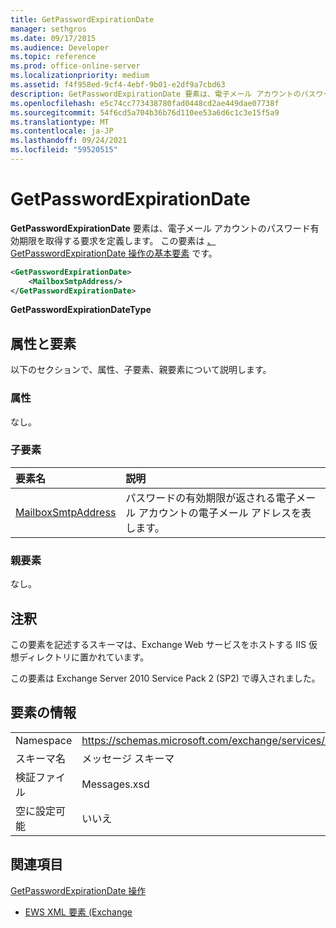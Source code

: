 ```yaml
---
title: GetPasswordExpirationDate
manager: sethgros
ms.date: 09/17/2015
ms.audience: Developer
ms.topic: reference
ms.prod: office-online-server
ms.localizationpriority: medium
ms.assetid: f4f958ed-9cf4-4ebf-9b01-e2df9a7cbd63
description: GetPasswordExpirationDate 要素は、電子メール アカウントのパスワード有効期限を取得する要求を定義します。 この要素は、GetPasswordExpirationDate 操作の基本要素です。
ms.openlocfilehash: e5c74cc773438780fad0448cd2ae449dae07738f
ms.sourcegitcommit: 54f6cd5a704b36b76d110ee53a6d6c1c3e15f5a9
ms.translationtype: MT
ms.contentlocale: ja-JP
ms.lasthandoff: 09/24/2021
ms.locfileid: "59520515"
---
```

# <a name="getpasswordexpirationdate"></a>GetPasswordExpirationDate

**GetPasswordExpirationDate** 要素は、電子メール アカウントのパスワード有効期限を取得する要求を定義します。 この要素は [、GetPasswordExpirationDate 操作の基本要素](getpasswordexpirationdate-operation.md) です。 
  
```XML
<GetPasswordExpirationDate>
    <MailboxSmtpAddress/>
</GetPasswordExpirationDate>
```

 **GetPasswordExpirationDateType**
## <a name="attributes-and-elements"></a>属性と要素

以下のセクションで、属性、子要素、親要素について説明します。
  
### <a name="attributes"></a>属性

なし。
  
### <a name="child-elements"></a>子要素

|**要素名**|**説明**|
|:-----|:-----|
|[MailboxSmtpAddress](mailboxsmtpaddress.md) <br/> |パスワードの有効期限が返される電子メール アカウントの電子メール アドレスを表します。  <br/> |
   
### <a name="parent-elements"></a>親要素

なし。
  
## <a name="remarks"></a>注釈

この要素を記述するスキーマは、Exchange Web サービスをホストする IIS 仮想ディレクトリに置かれています。
  
この要素は Exchange Server 2010 Service Pack 2 (SP2) で導入されました。
  
## <a name="element-information"></a>要素の情報

|||
|:-----|:-----|
|Namespace  <br/> |https://schemas.microsoft.com/exchange/services/2006/messages  <br/> |
|スキーマ名  <br/> |メッセージ スキーマ  <br/> |
|検証ファイル  <br/> |Messages.xsd  <br/> |
|空に設定可能  <br/> |いいえ  <br/> |
   
## <a name="see-also"></a>関連項目



[GetPasswordExpirationDate 操作](getpasswordexpirationdate-operation.md)


- [EWS XML 要素 (Exchange](ews-xml-elements-in-exchange.md)

